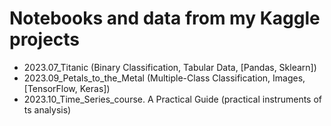 # Notebooks and data from my Kaggle projects
- 2023.07_Titanic (Binary Classification, Tabular Data, [Pandas, Sklearn])
- 2023.09_Petals_to_the_Metal (Multiple-Class Classification, Images, [TensorFlow, Keras])
- 2023.10_Time_Series_course. A Practical Guide (practical instruments of ts analysis)
